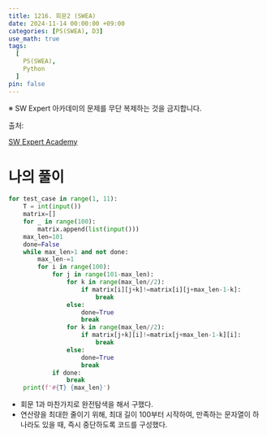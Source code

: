 ```yaml
---
title: 1216. 회문2 (SWEA)
date: 2024-11-14 00:00:00 +09:00
categories: [PS(SWEA), D3]
use_math: true
tags:
  [
    PS(SWEA),
    Python
  ]
pin: false
---
```


※ SW Expert 아카데미의 문제를 무단 복제하는 것을 금지합니다.

출처: 

[SW Expert Academy](https://swexpertacademy.com/main/code/problem/problemDetail.do?problemLevel=3&contestProbId=AV14Rq5aABUCFAYi&categoryId=AV14Rq5aABUCFAYi&categoryType=CODE&problemTitle=&orderBy=INQUERY_COUNT&selectCodeLang=PYTHON&select-1=3&pageSize=10&pageIndex=2)

# 나의 풀이

```python
for test_case in range(1, 11):
    T = int(input())
    matrix=[]
    for _ in range(100):
        matrix.append(list(input()))
    max_len=101
    done=False
    while max_len>1 and not done:
        max_len-=1
        for i in range(100):
            for j in range(101-max_len):
                for k in range(max_len//2):
                    if matrix[i][j+k]!=matrix[i][j+max_len-1-k]:
                        break
                else:
                    done=True
                    break
                for k in range(max_len//2):
                    if matrix[j+k][i]!=matrix[j+max_len-1-k][i]:
                        break
                else:
                    done=True
                    break
            if done:
                break
    print(f'#{T} {max_len}')
```

- 회문 1과 마찬가지로 완전탐색을 해서 구했다.
- 연산량을 최대한 줄이기 위해, 최대 길이 100부터 시작하여, 만족하는 문자열이 하나라도 있을 때, 즉시 중단하도록 코드를 구성했다.